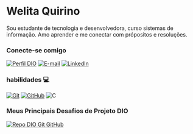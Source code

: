 # Welita Quirino
 
 Sou estudante de tecnologia e desenvolvedora, curso sistemas de informação. Amo aprender e me conectar com própositos e resoluções. 

 ### Conecte-se comigo
 [![Perfil DIO](https://img.shields.io/badge/-Meu%20Perfil%20na%20DIO-30A3DC?style=for-the-badge)](https://web.dio.me/users/welitas80/)
[![E-mail](https://img.shields.io/badge/-Email-000?style=for-the-badge&logo=microsoft-outlook&logoColor=E94D5F)](mailto:welitaa@icloud.com)
[![LinkedIn](https://img.shields.io/badge/-LinkedIn-000?style=for-the-badge&logo=linkedin&logoColor=30A3DC)](https://www.linkedin.com/in/welita-quirino-3839591a6/)

### habilidades 💻
[![Git](https://img.shields.io/badge/Git-000?style=for-the-badge&logo=git&logoColor=E94D5F)](https://git-scm.com/doc)
[![GitHub](https://img.shields.io/badge/GitHub-000?style=for-the-badge&logo=github&logoColor=30A3DC)](https://docs.github.com/)
![C](https://img.shields.io/badge/C-000?style=for-the-badge&logo=c&logoColor=red)

### Meus Principais Desafios de Projeto DIO

[![Repo DIO Git GitHub](https://github-readme-stats.vercel.app/api/pin/?username=welita2&repo=dio-lab-open-source&bg_color=000&border_color=30A3DC&show_icons=true&icon_color=30A3DC&title_color=E94D5F&text_color=FFF)](https://github.com/welita2/dio-lab-open-source)
